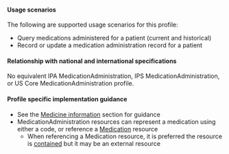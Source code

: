 #### Usage scenarios

The following are supported usage scenarios for this profile:

- Query medications administered for a patient (current and historical)
- Record or update a medication administration record for a patient


#### Relationship with national and international specifications

No equivalent IPA MedicationAdministration, IPS MedicationAdministration, or US Core MedicationAdministration profile.


#### Profile specific implementation guidance
- See the [Medicine information](guidance.html#medicine-information) section for guidance 
- MedicationAdministration resources can represent a medication using either a code, or reference a [Medication](http://hl7.org/fhir/R4/medication.html) resource
  - When referencing a Medication resource, it is preferred the resource is [contained](http://hl7.org/fhir/R4/references.html#contained) but it may be an external resource
